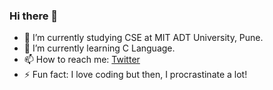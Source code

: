 ### Hi there 👋

- 🔭 I’m currently studying CSE at MIT ADT University, Pune.
- 🌱 I’m currently learning C Language.
- 📫 How to reach me: <a href="https://twitter.com/jaimeet_sarode">Twitter</a> 
- ⚡ Fun fact: I love coding but then, I procrastinate a lot!
